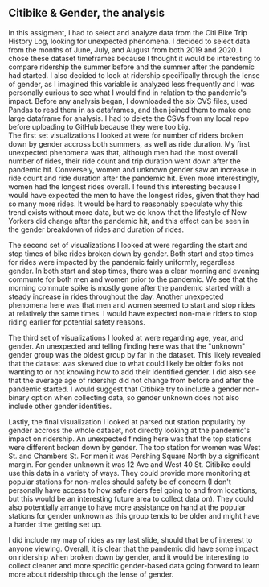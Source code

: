 <h2>Citibike & Gender, the analysis</h2>
In this assigment, I had to select and analyze data from the Citi Bike Trip History Log, looking for unexpected phenomena. I decided to select data from the months of June, July, and August from both 2019 and 2020. I chose these dataset timeframes because I thought it would be interesting to compare ridership the summer before and the summer after the pandemic had started. I also decided to look at ridership specifically through the lense of gender, as I imagined this variable is analyzed less frequently and I was personally curious to see what I would find in relation to the pandemic's impact. Before any analysis began, I downloaded the six CVS files, used Pandas to read them in as dataframes, and then joined them to make one large dataframe for analysis. I had to delete the CSVs from my local repo before uploading to GitHub because they were too big.
<br>
The first set visualizations I looked at were for number of riders broken down by gender accross both summers, as well as ride duration. My first unexpected phenomena was that, although men had the most overall number of rides, their ride count and trip duration went down after the pandemic hit. Conversely, women and unknown gender saw an increase in ride count and ride duration after the pandemic hit. Even more interestingly, women had the longest rides overall. I found this interesting because I would have expected the men to have the longest rides, given that they had so many more rides. It would be hard to reasonably speculate why this trend exists without more data, but we do know that the lifestyle of New Yorkers did change after the pandemic hit, and this effect can be seen in the gender breakdown of rides and duration of rides.

The second set of visualizations I looked at were regarding the start and stop times of bike rides broken down by gender. Both start and stop times for rides were impacted by the pandemic fairly uniformly, regardless gender. In both start and stop times, there was a clear morning and evening communte for both men and women prior to the pandemic. We see that the morning commute spike is mostly gone after the pandemic started with a steady increase in rides throughout the day. Another unexpected phenomena here was that men and women seemed to start and stop rides at relatively the same times. I would have expected non-male riders to stop riding earlier for potential safety reasons.

The third set of visualizations I looked at were regarding age, year, and gender. An unexpected and telling finding here was that the "unknown" gender group was the oldest group by far in the dataset. This likely revealed that the dataset was skewed due to what could likely be older folks not wanting to or not knowing how to add their identified gender. I did also see that the average age of ridership did not change from before and after the pandemic started. I would suggest that Citibike try to include a gender non-binary option when collecting data, so gender unknown does not also include other gender identities.

Lastly, the final visualization I looked at parsed out station popularity by gender accross the whole dataset, not directly looking at the pandemic's impact on ridership. An unexpected finding here was that the top stations were different broken down by gender. The top station for women was West St. and Chambers St. For men it was Pershing Square North by a significant margin. For gender unknown it was 12 Ave and West 40 St. Citibike could use this data in a variety of ways. They could provide more monitoring at popular stations for non-males should safety be of concern (I don't personally have access to how safe riders feel going to and from locations, but this would be an interesting future area to collect data on). They could also potentially arrange to have more assistance on hand at the popular stations for gender unknown as this group tends to be older and might have a harder time getting set up.

I did include my map of rides as my last slide, should that be of interest to anyone viewing. Overall, it is clear that the pandemic did have some impact on ridership when broken down by gender, and it would be interesting to collect cleaner and more specific gender-based data going forward to learn more about ridership through the lense of gender.
